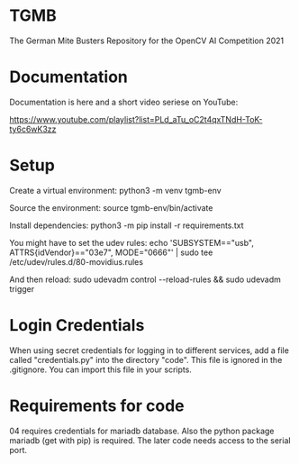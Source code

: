 # TGMB
The German Mite Busters Repository for the OpenCV AI Competition 2021

# Documentation
Documentation is here and a short video seriese on YouTube:

https://www.youtube.com/playlist?list=PLd_aTu_oC2t4qxTNdH-ToK-ty6c6wK3zz

# Setup
Create a virtual environment: python3 -m venv tgmb-env

Source the environment: source tgmb-env/bin/activate

Install dependencies: python3 -m pip install -r requirements.txt

You might have to set the udev rules: echo 'SUBSYSTEM=="usb", ATTRS{idVendor}=="03e7", MODE="0666"' | sudo tee /etc/udev/rules.d/80-movidius.rules

And then reload: sudo udevadm control --reload-rules && sudo udevadm trigger

# Login Credentials
When using secret credentials for logging in to different services, add a file called "credentials.py" into the directory "code".
This file is ignored in the .gitignore.
You can import this file in your scripts.

# Requirements for code
04 requires credentials for mariadb database.
Also the python package mariadb (get with pip) is required.
The later code needs access to the serial port.
